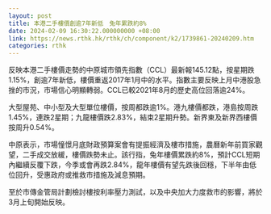 ```yaml
---
layout: post
title: 本港二手樓價創逾7年新低　兔年累跌約8%
date: 2024-02-09 16:30:22.000000000 +08:00
link: https://news.rthk.hk/rthk/ch/component/k2/1739861-20240209.htm
categories: rthk
---
```


反映本港二手樓價走勢的中原城市領先指數（CCL）最新報145.12點，按星期跌1.15%，創逾7年新低，樓價重返2017年1月中的水平。指數主要反映上月中港股急挫的市況，市場信心明顯轉弱。CCL已較2021年8月的歷史高位回落逾24%。

大型屋苑、中小型及大型單位樓價，按周都跌逾1%。港九樓價都跌，港島按周跌1.45%，連跌2星期；九龍樓價跌2.83%，結束2星期升勢。新界東及新界西樓價按周升0.54%。

中原表示，市場憧憬月底財政預算案會有提振經濟及樓市措施，農曆新年前買家觀望，二手成交放緩，樓價跌勢未止。該行指，兔年樓價累跌約8%，預計CCL短期內繼續反覆下跌，今季或會再跌2.84%，龍年樓價有望先跌後回穩，下半年由低位回升，受惠政府或推救市措施及減息預期。

至於市傳金管局計劃檢討樓按利率壓力測試，以及中央加大力度救市的影響，將於3月上旬開始反映。

